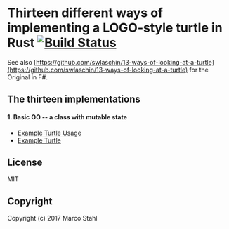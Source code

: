 # Thirteen different ways of implementing a LOGO-style turtle in Rust [![Build Status](https://travis-ci.org/shybyte/rusty-13-ways-of-looking-at-a-turtle.svg?branch=master)](https://travis-ci.org/shybyte/rusty-13-ways-of-looking-at-a-turtle) 

See also [https://github.com/swlaschin/13-ways-of-looking-at-a-turtle](https://github.com/swlaschin/13-ways-of-looking-at-a-turtle) 
for the Original in F#.


## The thirteen implementations

#### 1. Basic OO -- a class with mutable state

* [Example Turtle Usage](examples/01-oo-turtle.rs) 
* [Example Turtle](src/oo_turtle.rs) 


## License

MIT

## Copyright

Copyright (c) 2017 Marco Stahl
